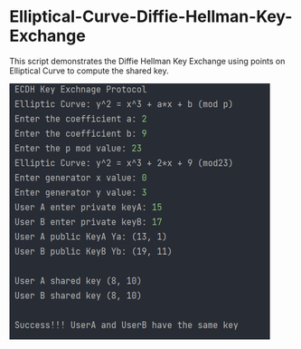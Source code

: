 # Elliptical-Curve-Diffie-Hellman-Key-Exchange

This script demonstrates the Diffie Hellman Key Exchange using points on Elliptical Curve to compute the shared key.

![alt text](https://github.com/Nishaant215/Elliptical-Curve-Diffie-Hellman-Key-Exchange/blob/main/ECDH%20Key%20Exchange%20Protocol.jpg)
